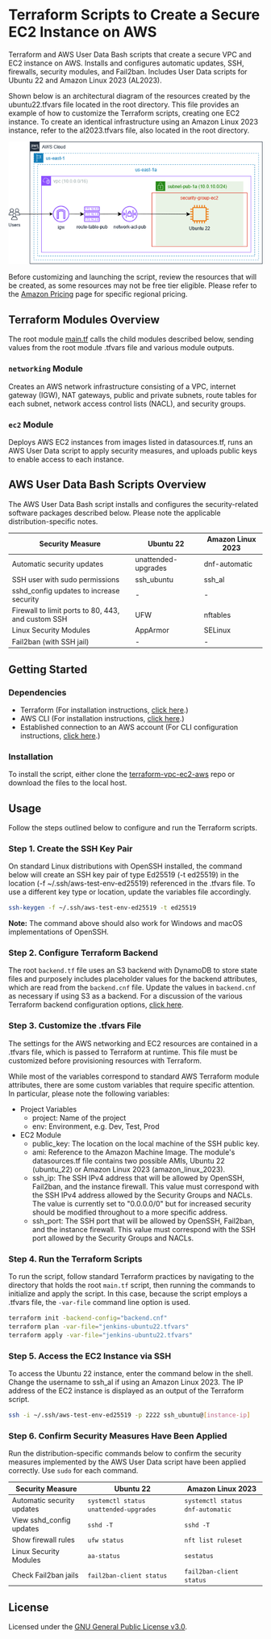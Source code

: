 # Terraform Scripts to Create a Secure EC2 Instance on AWS 
Terraform and AWS User Data Bash scripts that create a secure VPC and EC2 instance on AWS. Installs and configures automatic updates, SSH, firewalls, security modules, and Fail2ban. Includes User Data scripts for Ubuntu 22 and Amazon Linux 2023 (AL2023). 

Shown below is an architectural diagram of the resources created by the ubuntu22.tfvars file located in the root directory. This file provides an example of how to customize the Terraform scripts, creating one EC2 instance. To create an identical infrastructure using an Amazon Linux 2023 instance, refer to the al2023.tfvars file, also located in the root directory.

![TF-VPC-EC2-AWS diagram](./img/terraform-vpc-ec2-aws.png)

Before customizing and launching the script, review the resources that will be created, as some resources may not be free tier eligible. Please refer to the [Amazon Pricing](https://aws.amazon.com/pricing/) page for specific regional pricing.  

## Terraform Modules Overview
The root module [main.tf](./main.tf) calls the child modules described below, sending values from the root module .tfvars file and various module outputs.

### `networking` Module
Creates an AWS network infrastructure consisting of a VPC, internet gateway (IGW), NAT gateways, public and private subnets, route tables for each subnet, network access control lists (NACL), and security groups.
### `ec2` Module
Deploys AWS EC2 instances from images listed in datasources.tf, runs an AWS User Data script to apply security measures, and uploads public keys to enable access to each instance.

## AWS User Data Bash Scripts Overview
The AWS User Data Bash script installs and configures the security-related software packages described below. Please note the applicable distribution-specific notes.

|Security Measure|Ubuntu 22|Amazon Linux 2023|
|--------|---------|------|
|Automatic security updates|unattended-upgrades|dnf-automatic|
|SSH user with sudo permissions|ssh_ubuntu|ssh_al|
|sshd_config updates to increase security|-|-|
|Firewall to limit ports to 80, 443, and custom SSH|UFW|nftables|
|Linux Security Modules|AppArmor|SELinux|
|Fail2ban (with SSH jail)|-|-|

## Getting Started

### Dependencies
+ Terraform (For installation instructions, [click here](https://developer.hashicorp.com/terraform/tutorials/aws-get-started/install-cli).)
+ AWS CLI (For installation instructions, [click here](https://docs.aws.amazon.com/cli/latest/userguide/getting-started-install.html).)
+ Established connection to an AWS account (For CLI configuration instructions, [click here](https://docs.aws.amazon.com/cli/latest/userguide/getting-started-quickstart.html).)

### Installation
To install the script, either clone the [terraform-vpc-ec2-aws](.) repo or download the files to the local host. 

## Usage
Follow the steps outlined below to configure and run the Terraform scripts.

### Step 1. Create the SSH Key Pair
On standard Linux distributions with OpenSSH installed, the command below will create an SSH key pair of type Ed25519 (-t ed25519) in the location (-f ~/.ssh/aws-test-env-ed25519) referenced in the .tfvars file. To use a different key type or location, update the variables file accordingly.

```bash
ssh-keygen -f ~/.ssh/aws-test-env-ed25519 -t ed25519
```

**Note:** The command above should also work for Windows and macOS implementations of OpenSSH.

### Step 2. Configure Terraform Backend
The root `backend.tf` file uses an S3 backend with DynamoDB to store state files and purposely includes placeholder values for the backend attributes, which are read from the `backend.cnf` file. Update the values in `backend.cnf` as necessary if using S3 as a backend. For a discussion of the various Terraform backend configuration options, [click here](https://developer.hashicorp.com/terraform/language/backend).

### Step 3. Customize the .tfvars File
The settings for the AWS networking and EC2 resources are contained in a .tfvars file, which is passed to Terraform at runtime. This file must be customized before provisioning resources with Terraform.

While most of the variables correspond to standard AWS Terraform module attributes, there are some custom variables that require specific attention. In particular, please note the following variables:

+ Project Variables
  + project: Name of the project
  + env: Environment, e.g. Dev, Test, Prod
+ EC2 Module
  + public_key: The location on the local machine of the SSH public key.
  + ami: Reference to the Amazon Machine Image. The module's datasources.tf file contains two possible AMIs, Ubuntu 22 (ubuntu_22) or Amazon Linux 2023 (amazon_linux_2023).
  + ssh_ip: The SSH IPv4 address that will be allowed by OpenSSH, Fail2ban, and the instance firewall. This value must correspond with the SSH IPv4 address allowed by the Security Groups and NACLs. The value is currently set to "0.0.0.0/0" but for increased security should be modified throughout to a more specific address.
  + ssh_port: The SSH port that will be allowed by OpenSSH, Fail2ban, and the instance firewall. This value must correspond with the SSH port allowed by the Security Groups and NACLs. 

### Step 4. Run the Terraform Scripts 
To run the script, follow standard Terraform practices by navigating to the directory that holds the root `main.tf` script, then running the commands to initialize and apply the script. In this case, because the script employs a .tfvars file, the `-var-file` command line option is used.

```bash
terraform init -backend-config="backend.cnf"
terraform plan -var-file="jenkins-ubuntu22.tfvars"
terraform apply -var-file="jenkins-ubuntu22.tfvars"
```

### Step 5. Access the EC2 Instance via SSH
To access the Ubuntu 22 instance, enter the command below in the shell. Change the username to ssh_al if using an Amazon Linux 2023. The IP address of the EC2 instance is displayed as an output of the Terraform script.

```bash
ssh -i ~/.ssh/aws-test-env-ed25519 -p 2222 ssh_ubuntu@[instance-ip]
```

### Step 6. Confirm Security Measures Have Been Applied
Run the distribution-specific commands below to confirm the security measures implemented by the AWS User Data script have been applied correctly. Use `sudo` for each command.

|Security Measure|Ubuntu 22|Amazon Linux 2023|
|--------|---------|------|
|Automatic security updates|`systemctl status unattended-upgrades`|`systemctl status dnf-automatic`|
|View sshd_config updates|`sshd -T`|`sshd -T`|
|Show firewall rules|`ufw status`|`nft list ruleset`|
|Linux Security Modules|`aa-status`|`sestatus`|
|Check Fail2ban jails|`fail2ban-client status`|`fail2ban-client status`|

## License
Licensed under the [GNU General Public License v3.0](./LICENSE).
